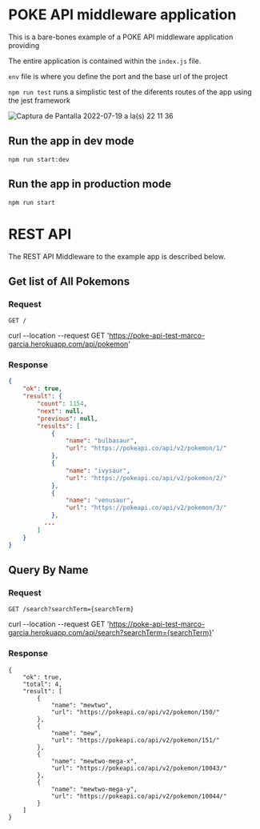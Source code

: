 # POKE API middleware application

This is a bare-bones example of a POKE API middleware application providing

The entire application is contained within the `index.js` file.

`env` file is where you define the port and the base url of the project

`npm run test` runs a simplistic test of the diferents routes of the app using the jest framework

![Captura de Pantalla 2022-07-19 a la(s) 22 11 36](https://user-images.githubusercontent.com/24302401/179888115-0a9a6f0f-464a-489c-9229-0e96896189d1.png)


## Run the app in dev mode

    npm run start:dev

## Run the app in production mode

    npm run start

# REST API

The REST API Middleware to the example app is described below.

## Get list of All Pokemons

### Request

`GET /`

curl --location --request GET 'https://poke-api-test-marco-garcia.herokuapp.com/api/pokemon'

### Response

```json
{
    "ok": true,
    "result": {
        "count": 1154,
        "next": null,
        "previous": null,
        "results": [
            {
                "name": "bulbasaur",
                "url": "https://pokeapi.co/api/v2/pokemon/1/"
            },
            {
                "name": "ivysaur",
                "url": "https://pokeapi.co/api/v2/pokemon/2/"
            },
            {
                "name": "venusaur",
                "url": "https://pokeapi.co/api/v2/pokemon/3/"
            },
          ...
        ]
    }
}
```


## Query By Name

### Request

`GET /search?searchTerm={searchTerm}`

curl --location --request GET 'https://poke-api-test-marco-garcia.herokuapp.com/api/search?searchTerm={searchTerm}'

### Response

```
{
    "ok": true,
    "total": 4,
    "result": [
        {
            "name": "mewtwo",
            "url": "https://pokeapi.co/api/v2/pokemon/150/"
        },
        {
            "name": "mew",
            "url": "https://pokeapi.co/api/v2/pokemon/151/"
        },
        {
            "name": "mewtwo-mega-x",
            "url": "https://pokeapi.co/api/v2/pokemon/10043/"
        },
        {
            "name": "mewtwo-mega-y",
            "url": "https://pokeapi.co/api/v2/pokemon/10044/"
        }
    ]
}

```


